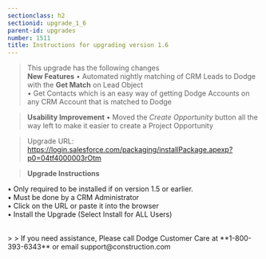 ```yaml
---
sectionclass: h2
sectionid: upgrade_1_6
parent-id: upgrades
number: 1511
title: Instructions for upgrading version 1.6 
---
```


>This upgrade has the following changes <br>
> **New Features**
•	Automated nightly matching of CRM Leads to Dodge with the **Get Match** on Lead Object <br>
•	Get Contacts which is an easy way of getting Dodge Accounts on any CRM Account that is matched to Dodge <br>

>**Usability Improvement**
• Moved the <i>Create Opportunity</i> button all the way left to make it easier to create a Project Opportunity <br>

> Upgrade URL:   https://login.salesforce.com/packaging/installPackage.apexp?p0=04tf4000003rOtm

> **Upgrade Instructions**

•	Only required to be installed if on version 1.5 or earlier.   <br>
•	Must be done by a CRM Administrator <br>
•	Click on the URL or paste it into the browser <br>
•	Install the Upgrade (Select Install for ALL Users) <br>

<br>
>
> If you need assistance, Please call Dodge Customer Care at **1-800-393-6343** or email support@construction.com
